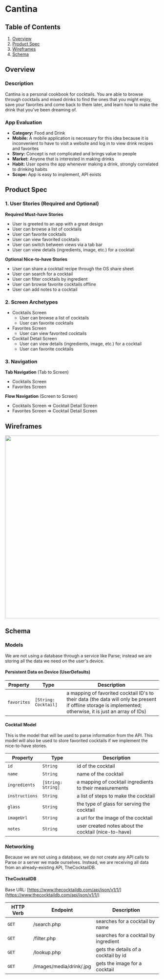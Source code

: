 # Cantina

## Table of Contents
1. [Overview](#Overview)
1. [Product Spec](#Product-Spec)
1. [Wireframes](#Wireframes)
2. [Schema](#Schema)

## Overview
### Description
Cantina is a personal cookbook for cocktails. You are able to browse through cocktails and mixed drinks to find the ones that you might enjoy, save your favorites and come back to them later, and learn how to make the drink that you've been dreaming of.

### App Evaluation
- **Category:** Food and Drink
- **Mobile:** A mobile application is necessary for this idea because it is inconvenient to have to visit a website and log in to view drink recipes and favorites
- **Story:** Concept is not complicated and brings value to people
- **Market:** Anyone that is interested in making drinks
- **Habit:** User opens the app whenever making a drink, strongly correlated to drinking habits
- **Scope:** App is easy to implement, API exists

## Product Spec

### 1. User Stories (Required and Optional)

**Required Must-have Stories**

* User is greeted to an app with a great design
* User can browse a list of cocktails
* User can favorite cocktails
* User can view favorited cocktails
* User can switch between views via a tab bar
* User can view details (ingredients, image, etc.) for a cocktail

**Optional Nice-to-have Stories**

* User can share a cocktail recipe through the OS share sheet
* User can search for a cocktail
* User can filter cocktails by ingredient
* User can browse favorite cocktails offline
* User can add notes to a cocktail

### 2. Screen Archetypes

* Cocktails Screen
   * User can browse a list of cocktails
   * User can favorite cocktails
* Favorites Screen
   * User can view favorited cocktails
* Cocktail Detail Screen
    * User can view details (ingredients, image, etc.) for a cocktail
    * User can favorite cocktails

### 3. Navigation

**Tab Navigation** (Tab to Screen)

* Cocktails Screen
* Favorites Screen

**Flow Navigation** (Screen to Screen)

* Cocktails Screen
=> Cocktail Detail Screen
* Favorites Screen
=> Cocktail Detail Screen

## Wireframes
<img src="https://i.imgur.com/jsyIYLE.png" width=600>

## Schema

### Models
We are not using a database through a service like Parse; instead we are storing all the data we need on the user's device.

#### Persistent Data on Device (UserDefaults)
Property | Type | Description 
---------|------|------------
`favorites` | `[String: Cocktail]` | a mapping of favorited cocktail ID's to their data (the data will only be present if offline storage is implemented; otherwise, it is just an array of IDs)
  
#### Cocktail Model
This is the model that will be used to parse information from the API. This model will also be used to store favorited cocktails if we implement the nice-to-have stories.

Property | Type | Description
---------|------|------------
`id` | `String` | id of the cocktail
`name` | `String` | name of the cocktail
`ingredients` | `[String: String]` | a mapping of cocktail ingredients to their measurements
`instructions` | `String` | a list of steps to make the cocktail
`glass` | `String` | the type of glass for serving the cocktail
`imageUrl` | `String` | a url for the image of the cocktail
`notes` | `String` | user created notes about the cocktail (nice-to-have)

### Networking
Because we are not using a database, we do not create any API calls to Parse or a server we made ourselves. Instead, we are receiving all data from an already-existing API, TheCocktailDB.

#### TheCocktailDB
Base URL: [https://www.thecocktaildb.com/api/json/v1/1/](https://www.thecocktaildb.com/api/json/v1/1/)

  HTTP Verb | Endpoint | Description
  ----------|----------|------------
  `GET`     | /search.php | searches for a cocktail by name
  `GET`     | /filter.php | searches for a cocktail by ingredient
  `GET`     | /lookup.php | gets the details of a cocktail by id
  `GET`     | /images/media/drink/<id>.jpg | gets the image for a cocktail

